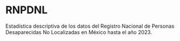 # RNPDNL
Estadística descriptiva de los datos del Registro Nacional de Personas Desaparecidas No Localizadas en México hasta el año 2023.
